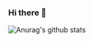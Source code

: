 ### Hi there 👋
![Anurag's github stats](https://github-readme-stats.vercel.app/api?username=Pixele9&count_private=true)
<!--
**Pixele9/Pixele9** is a ✨ _special_ ✨ repository because its `README.md` (this file) appears on your GitHub profile.

Here are some ideas to get you started:

- 🔭 I’m currently working on ...
- 🌱 I’m currently learning ...
- 👯 I’m looking to collaborate on ...
- 🤔 I’m looking for help with ...
- 💬 Ask me about 
- 📫 How to reach me: http://andres-leal.com
- ⚡ Fun fact: ...
-->

